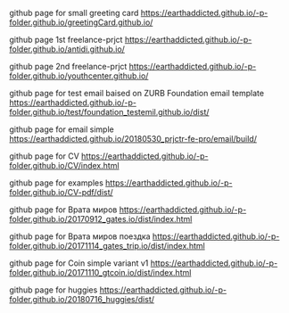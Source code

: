 

github page for small greeting card https://earthaddicted.github.io/-p-folder.github.io/greetingCard.github.io/

github page 1st freelance-prjct https://earthaddicted.github.io/-p-folder.github.io/antidi.github.io/

github page 2nd freelance-prjct https://earthaddicted.github.io/-p-folder.github.io/youthcenter.github.io/

github page for test email baised on ZURB Foundation email template  https://earthaddicted.github.io/-p-folder.github.io/test/foundation_testemil.github.io/dist/

github page for email simple https://earthaddicted.github.io/20180530_prjctr-fe-pro/email/build/

github page for CV https://earthaddicted.github.io/-p-folder.github.io/CV/index.html

github page for examples https://earthaddicted.github.io/-p-folder.github.io/CV-pdf/dist/

github page for Врата миров https://earthaddicted.github.io/-p-folder.github.io/20170912_gates.io/dist/index.html

github page for Врата миров поездка https://earthaddicted.github.io/-p-folder.github.io/20171114_gates_trip.io/dist/index.html

github page for Coin simple variant v1 https://earthaddicted.github.io/-p-folder.github.io/20171110_gtcoin.io/dist/index.html

github page for huggies  https://earthaddicted.github.io/-p-folder.github.io/20180716_huggies/dist/
